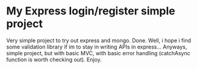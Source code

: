 # My Express login/register simple project
Very simple project to try out express and mongo.
Done. Well, i hope i find some validation library if im to stay in writing APIs in express...
Anyways, simple project, but with basic MVC, with basic error handling (catchAsync function is worth checking out).
Enjoy.